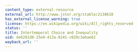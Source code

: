 ```yaml
---
content_type: external-resource
external_url: http://www.jstor.org/stable/2138618
has_external_license_warning: true
license: https://en.wikipedia.org/wiki/All_rights_reserved
status: ''
title: Intertemporal Choice and Inequality
uid: de6281d0-25e9-413a-8241-c029c3a6ae62
wayback_url: ''
---
```

